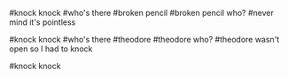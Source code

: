 #knock knock
#who's there
#broken pencil
#broken pencil who?
#never mind it's pointless


#knock knock
#who's there
#theodore
#theodore who?
#theodore wasn't open so I had to knock

#knock knock